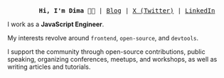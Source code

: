 <pre align="center">
    <strong>Hi, I'm Dima 👋🏻</strong> | <a href="https://dbarabashh.github.io/blog/">Blog</a> | <a href="https://x.com/dbarabashh">X (Twitter)</a> | <a href="https://www.linkedin.com/in/denysdovhan](https://www.linkedin.com/in/dima-barabash-537305276/)">LinkedIn</a>
</pre>

I work as a **JavaScript Engineer**.

My interests revolve around `frontend`, `open-source`, and `devtools`.

I support the community through open-source contributions, public speaking, organizing conferences, meetups, and workshops, as well as writing articles and tutorials.
